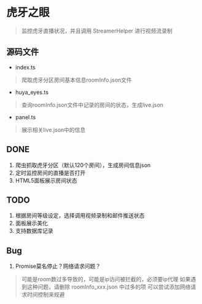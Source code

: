 # 虎牙之眼
> 监控虎牙直播状况，并且调用 StreamerHelper 进行视频流录制

## 源码文件
+ index.ts
> 爬取虎牙分区房间基本信息roomInfo.json文件
+ huya_eyes.ts
> 查询roomInfo.json文件中记录的房间的状态，生成live.json
+ panel.ts
> 展示相关live.json中的信息

## DONE
1. 爬虫抓取虎牙分区（默认120个房间），生成房间信息json
2. 定时监控房间的直播是否打开
3. HTML5面板展示房间状态

## TODO
1. 根据房间等级设定，选择调用视频录制和邮件推送状态
2. 面板展示美化
3. 支持数据库记录

## Bug
1. Promise莫名停止？网络请求问题？
> 可能是room数过多导致的，可能是ip访问被拦截的，必须要ip代理
> 如果遇到这种问题，请删除 roomInfo_xxx.json 中过多的项
> 可以尝试添加网络请求时间控制来规避
